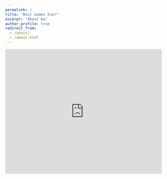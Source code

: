 ```yaml
---
permalink: /
title: "Best Games Ever"
excerpt: "About me"
author_profile: true
redirect_from: 
  - /about/
  - /about.html
---
```


<b> <iframe height="400px" width="100%" src="https://repl.it/@BaileyScott/number-game?lite=true" scrolling="no" frameborder="no" allowtransparency="true" allowfullscreen="true" sandbox="allow-forms allow-pointer-lock allow-popups allow-same-origin allow-scripts allow-modals"></iframe> <b>
